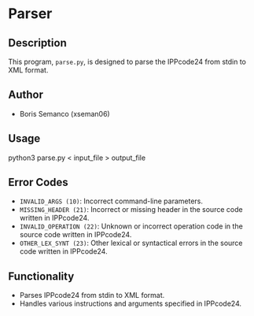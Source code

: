 # Parser

## Description

This program, `parse.py`, is designed to parse the IPPcode24 from stdin to XML format.

## Author

- Boris Semanco (xseman06)

## Usage

python3 parse.py < input_file > output_file

## Error Codes

- `INVALID_ARGS (10)`: Incorrect command-line parameters.
- `MISSING_HEADER (21)`: Incorrect or missing header in the source code written in IPPcode24.
- `INVALID_OPERATION (22)`: Unknown or incorrect operation code in the source code written in IPPcode24.
- `OTHER_LEX_SYNT (23)`: Other lexical or syntactical errors in the source code written in IPPcode24.

## Functionality

- Parses IPPcode24 from stdin to XML format.
- Handles various instructions and arguments specified in IPPcode24.
